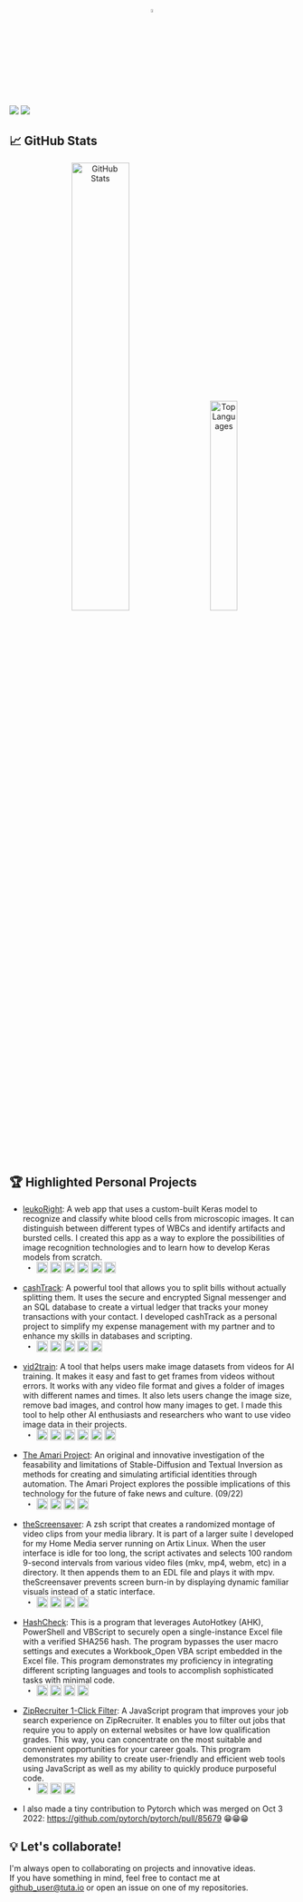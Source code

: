 <p align="center">
  <img src="https://user-images.githubusercontent.com/105183376/233739541-3b4acbfa-556f-4869-a57d-6f2b89289786.gif" width=4% loop="infinite" />
</p>

<picture>
<source media="(prefers-color-scheme: dark)" srcset="https://readme-typing-svg.demolab.com?font=Montserrata&size=34&duration=1025&center=true&color=FFFFFF&repeat=false&width=1000&height=50&lines=Hello!👋+I'm+Rich+K.+MLS;" />
<img src="https://readme-typing-svg.demolab.com?font=Montserrata&size=34&duration=1000&center=true&color=000000&repeat=false&width=1000&height=50&lines=Hello!👋+I'm+Rich+K.+MLS;" />
</picture>
<picture>
<source media="(prefers-color-scheme: dark)" srcset="https://readme-typing-svg.demolab.com?font=Montserrat&size=19&duration=3250&color=FFFFFF&repeat=false&multiline=true&width=1200&height=60&lines=I+have+extensive+experience+in+quality+control%2C+data+analysis%2C+automation%2C+and+developing+AI+focused+solutions.;I+enjoy+solving+complex+problems+with+innovative+approaches+and+I'm+passionate+about+using+technology+to+improve+lives." />
<img src="https://readme-typing-svg.demolab.com?font=Montserrat&size=19&duration=3250&color=000000&repeat=false&multiline=true&width=1200&height=60&lines=I+have+extensive+experience+in+quality+control%2C+data+analysis%2C+automation%2C+and+developing+AI+focused+solutions.;I+enjoy+solving+complex+problems+with+innovative+approaches+and+I'm+passionate+about+using+technology+to+improve+lives." />
</picture>
<br>

## 📈 GitHub Stats

<p align="center">
<picture>
  <source media="(prefers-color-scheme: dark)" srcset="https://github-readme-stats.vercel.app/api?username=RichKMLS&theme=dark&border_radius=10" alt="GitHub Stats" width="45%" />
  <img src="https://github-readme-stats.vercel.app/api?username=RichKMLS&theme=light&border_radius=10" alt="GitHub Stats" width="45%" />
</picture>&nbsp; &nbsp; &nbsp; 
<picture>
  <source media="(prefers-color-scheme: dark)" srcset="https://github-readme-stats.vercel.app/api/top-langs/?username=RichKMLS&theme=dark&layout=compact&langs_count=8&border_radius=10" alt="Top Languages" width="30.78%" />
  <img src="https://github-readme-stats.vercel.app/api/top-langs/?username=RichKMLS&theme=light&layout=compact&langs_count=8&border_radius=10" alt="Top Languages" width="30.78%" />
</picture>
</p>

## 🏆 Highlighted Personal Projects

- [leukoRight](https://github.com/RichKMLS/leukoRight): A web app that uses a custom-built Keras model to recognize and classify white blood cells from microscopic images. It can distinguish between different types of WBCs and identify artifacts and bursted cells. I created this app as a way to explore the possibilities of image recognition technologies and to learn how to develop Keras models from scratch.<br>&nbsp;&nbsp;<sup>•&nbsp;&nbsp;&nbsp;</sup><img src="https://img.shields.io/badge/Python-3776AB?style=for-the-badge&logo=python&logoColor=white" height=20> <img src="https://img.shields.io/badge/Keras-D00000?style=for-the-badge&logo=Keras&logoColor=white" height=20> <img src="https://img.shields.io/badge/HTML-E34F26?style=for-the-badge&logo=html5&logoColor=white" height=20> <img src="https://img.shields.io/badge/CSS-1572B6?style=for-the-badge&logo=css3&logoColor=white" height=20> <img src="https://img.shields.io/badge/JavaScript-F7DF1E?style=for-the-badge&logo=javascript&logoColor=black" height=20> <img src="https://img.shields.io/badge/PyTorch-EE4C2C?style=for-the-badge&logo=PyTorch&logoColor=white" height=20>
- [cashTrack](https://github.com/RichKMLS/cashTrack): A powerful tool that allows you to split bills without actually splitting them. It uses the secure and encrypted Signal messenger and an SQL database to create a virtual ledger that tracks your money transactions with your contact. I developed cashTrack as a personal project to simplify my expense management with my partner and to enhance my skills in databases and scripting.<br>&nbsp;&nbsp;<sup>•&nbsp;&nbsp;&nbsp;</sup><img src="https://img.shields.io/badge/Bash-4EAA25?style=for-the-badge&logo=gnu-bash&logoColor=white" height=20> <img src="https://img.shields.io/badge/SQL-4479A1?style=for-the-badge&logo=sql&logoColor=white" height=20> <img src="https://img.shields.io/badge/Signal-2592E9?style=for-the-badge&logo=signal&logoColor=white" height=20> <img src="https://img.shields.io/badge/VirtualBox-183A61?style=for-the-badge&logo=virtualbox&logoColor=white" height=20> <img src="https://img.shields.io/badge/Ubuntu-E95420?style=for-the-badge&logo=ubuntu&logoColor=white" height=20>
- [vid2train](https://github.com/richklmls/vid2train): A tool that helps users make image datasets from videos for AI training. It makes it easy and fast to get frames from videos without errors. It works with any video file format and gives a folder of images with different names and times. It also lets users change the image size, remove bad images, and control how many images to get. I made this tool to help other AI enthusiasts and researchers who want to use video image data in their projects.<br>&nbsp;&nbsp;<sup>•&nbsp;&nbsp;&nbsp;</sup><img src="https://img.shields.io/badge/Python-3776AB?style=for-the-badge&logo=python&logoColor=white" height=20> <img src="https://img.shields.io/badge/argparse-4B8BBE?style=for-the-badge&logo=argparse&logoColor=white" height=20> <img src="https://img.shields.io/badge/cv2-5C3EE8?style=for-the-badge&logo=cv2&logoColor=white" height=20> <img src="https://img.shields.io/badge/numpy-013243?style=for-the-badge&logo=numpy&logoColor=white" height=20> <img src="https://img.shields.io/badge/PIL-0099CC?style=for-the-badge&logo=PIL&logoColor=white" height=20> <img src="https://img.shields.io/badge/PyTorch-EE4C2C?style=for-the-badge&logo=PyTorch&logoColor=white" height=20>
- [The Amari Project](https://github.com/RichKMLS/the-amari-project): An original and innovative investigation of the feasability and limitations of Stable-Diffusion and Textual Inversion as methods for creating and simulating artificial identities through automation. The Amari Project explores the possible implications of this technology for the future of fake news and culture. (09/22)<br>&nbsp;&nbsp;<sup>•&nbsp;&nbsp;&nbsp;</sup><img src="https://img.shields.io/badge/Python-3776AB?style=for-the-badge&logo=python&logoColor=white" height=20> <img src="https://img.shields.io/badge/Bash-4EAA25?style=for-the-badge&logo=gnu-bash&logoColor=white" height=20> <img src="https://img.shields.io/badge/Stable--Diffusion-0074D9?style=for-the-badge&logo=star&logoColor=white" height=20> <img src="https://img.shields.io/badge/PyTorch-EE4C2C?style=for-the-badge&logo=PyTorch&logoColor=white" height=20>
- [theScreensaver](https://github.com/RichKMLS/theScreensaver): A zsh script that creates a randomized montage of video clips from your media library. It is part of a larger suite I developed for my Home Media server running on Artix Linux. When the user interface is idle for too long, the script activates and selects 100 random 9-second intervals from various video files (mkv, mp4, webm, etc) in a directory. It then appends them to an EDL file and plays it with mpv. theScreensaver prevents screen burn-in by displaying dynamic familiar visuals instead of a static interface.<br>&nbsp;&nbsp;<sup>•&nbsp;&nbsp;&nbsp;</sup><img src="https://img.shields.io/badge/zsh-4EAA25?style=for-the-badge&logo=zsh&logoColor=white" height=20> <img src="https://img.shields.io/badge/mpv-FF6600?style=for-the-badge&logo=mpv&logoColor=white" height=20> <img src="https://img.shields.io/badge/MediaInfo-0B7C3E?style=for-the-badge&logo=MediaInfo&logoColor=white" height=20> <img src="https://img.shields.io/badge/Artix%20Linux-5277C3?style=for-the-badge&logo=linux&logoColor=white" height=20>
- [HashCheck](https://github.com/RichKMLS/HashCheck): This is a program that leverages AutoHotkey (AHK), PowerShell and VBScript to securely open a single-instance Excel file with a verified SHA256 hash. The program bypasses the user macro settings and executes a Workbook_Open VBA script embedded in the Excel file. This program demonstrates my proficiency in integrating different scripting languages and tools to accomplish sophisticated tasks with minimal code.<br>&nbsp;&nbsp;<sup>•&nbsp;&nbsp;&nbsp;</sup><img src="https://img.shields.io/badge/AutoHotkey-334455?style=for-the-badge&logo=autohotkey&logoColor=white" height=20> <img src="https://img.shields.io/badge/PowerShell-5391FE?style=for-the-badge&logo=PowerShell&logoColor=white" height=20> <img src="https://img.shields.io/badge/VBScript-5C2D91?style=for-the-badge&logo=Visual%20Studio&logoColor=white" height=20> <img src="https://img.shields.io/badge/Excel-217346?style=for-the-badge&logo=microsoft-excel&logoColor=white" height=20>
- [ZipRecruiter 1-Click Filter](https://github.com/RichKMLS/ziprecruiter-1-click-filter): A JavaScript program that improves your job search experience on ZipRecruiter. It enables you to filter out jobs that require you to apply on external websites or have low qualification grades. This way, you can concentrate on the most suitable and convenient opportunities for your career goals. This program demonstrates my ability to create user-friendly and efficient web tools using JavaScript as well as my ability to quickly produce purposeful code.<br>&nbsp;&nbsp;<sup>•&nbsp;&nbsp;&nbsp;</sup><img src="https://img.shields.io/badge/JavaScript-F7DF1E?style=for-the-badge&logo=javascript&logoColor=black" height=20> <img src="https://img.shields.io/badge/Tampermonkey-4CA143?style=for-the-badge&logo=tampermonkey&logoColor=white" height=20> <img src="https://img.shields.io/badge/HTML-E34F26?style=for-the-badge&logo=html5&logoColor=white" height=20>

- I also made a tiny contribution to Pytorch which was merged on Oct 3 2022: https://github.com/pytorch/pytorch/pull/85679 😁😁😁


## 💡 Let's collaborate!

I'm always open to collaborating on projects and innovative ideas.<br>
If you have something in mind, feel free to contact me at github_user@tuta.io or open an issue on one of my repositories.

